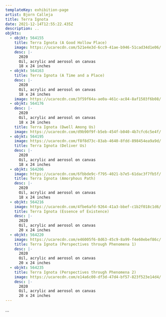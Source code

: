 ```yaml
---
templateKey: exhibition-page
artist: Bjorn Calleja
title: Terra Ignota
date: 2021-12-14T12:55:22.435Z
description: ..
objkts:
  - objkt: 564155
    title: Terra Ignota (A Good Hollow Place)
    image: https://ucarecdn.com/521e4e3d-6cc9-41ae-b946-51cad34d1e06/
    desc: |-
      2020
      Oil, acrylic and aerosol on canvas
      18 x 24 inches
  - objkt: 564163
    title: Terra Ignota (A Time and a Place)
    desc: |-
      2020
      Oil, acrylic and aerosol on canvas
      18 x 24 inches
    image: https://ucarecdn.com/3f59f64a-ae0a-461c-ac84-8af1503f6b08/
  - objkt: 564176
    desc: |-
      2020
      Oil, acrylic and aerosol on canvas
      18 x 24 inches
    title: Terra Ignota (Dwell Among Us)
    image: https://ucarecdn.com/d9b90f9f-b5eb-454f-b040-4b7cfc6c5e4f/
  - objkt: 564195
    image: https://ucarecdn.com/f8f8d73c-83ab-4640-8fdd-898454ea9a9d/
    title: Terra Ignota (Deliver Us)
    desc: |-
      2020
      Oil, acrylic and aerosol on canvas
      18 x 24 inches
  - objkt: 564206
    image: https://ucarecdn.com/6fbbde9c-f795-4021-b7e5-61dac3f7fb5f/
    title: Terra Ignota (Amorphous Path)
    desc: |-
      2020
      Oil, acrylic and aerosol on canvas
      18 x 24 inches
  - objkt: 564216
    image: https://ucarecdn.com/4fbe6afd-9264-41a3-bbef-c1b2f018c1d6/
    title: Terra Ignota (Essence of Existence)
    desc: |-
      2020
      Oil, acrylic and aerosol on canvas
      20 x 24 inches
  - objkt: 564220
    image: https://ucarecdn.com/e46005f6-8d63-45c9-8a99-f4e60ebef86c/
    title: Terra Ignota (Perspectives through Phenomena 1)
    desc: |-
      2020
      Oil, acrylic and aerosol on canvas
      20 x 24 inches
  - objkt: 564235
    title: Terra Ignota (Perspectives through Phenomena 2)
    image: https://ucarecdn.com/e14a6c00-df3d-47d4-bf57-823f523e14d4/
    desc: |-
      2020
      Oil, acrylic and aerosol on canvas
      20 x 24 inches
---
```

...